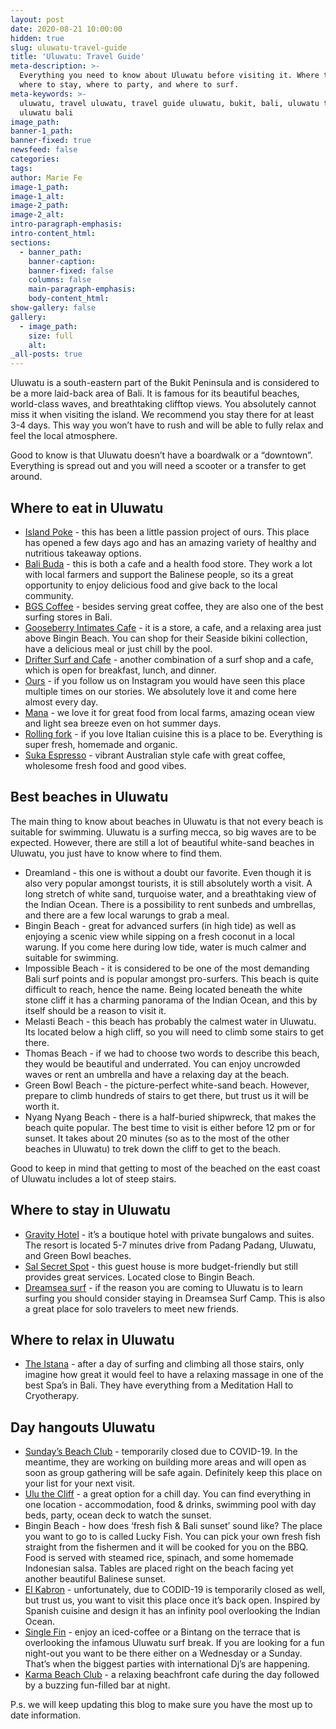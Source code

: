 ```yaml
---
layout: post
date: 2020-08-21 10:00:00
hidden: true
slug: uluwatu-travel-guide
title: 'Uluwatu: Travel Guide'
meta-description: >-
  Everything you need to know about Uluwatu before visiting it. Where to eat,
  where to stay, where to party, and where to surf.
meta-keywords: >-
  uluwatu, travel uluwatu, travel guide uluwatu, bukit, bali, uluwatu travel,
  uluwatu bali
image_path:
banner-1_path:
banner-fixed: true
newsfeed: false
categories:
tags:
author: Marie Fe
image-1_path:
image-1_alt:
image-2_path:
image-2_alt:
intro-paragraph-emphasis:
intro-content_html:
sections:
  - banner_path:
    banner-caption:
    banner-fixed: false
    columns: false
    main-paragraph-emphasis:
    body-content_html:
show-gallery: false
gallery:
  - image_path:
    size: full
    alt:
_all-posts: true
---
```


Uluwatu is a south-eastern part of the Bukit Peninsula and is considered to be a more laid-back area of Bali. It is famous for its beautiful beaches, world-class waves, and breathtaking clifftop views. You absolutely cannot miss it when visiting the island. We recommend you stay there for at least 3-4 days. This way you won’t have to rush and will be able to fully relax and feel the local atmosphere.

Good to know is that Uluwatu doesn’t have a boardwalk or a “downtown”. Everything is spread out and you will need a scooter or a transfer to get around.&nbsp;

## Where to eat in Uluwatu

* [<u>Island Poke</u>](https://www.instagram.com/islandlifepoke/) - this has been a little passion project of ours. This place has opened a few days ago and has an amazing variety of healthy and nutritious takeaway options.&nbsp;
* [<u>Bali Buda</u>](https://www.instagram.com/balibuda/) - this is both a cafe and a health food store. They work a lot with local farmers and support the Balinese people, so its a great opportunity to enjoy delicious food and give back to the local community.&nbsp;
* [<u>BGS Coffee</u>](https://www.instagram.com/bgsbali/) - besides serving great coffee, they are also one of the best surfing stores in Bali.&nbsp;
* [<u>Gooseberry Intimates Cafe</u>](https://www.instagram.com/wearegooseberry/) - it is a store, a cafe, and a relaxing area just above Bingin Beach. You can shop for their Seaside bikini collection, have a delicious meal or just chill by the pool.
* [<u>Drifter Surf and Cafe</u>](https://www.instagram.com/drifterbali/) - another combination of a surf shop and a cafe, which is open for breakfast, lunch, and dinner.
* [<u>Ours</u>](https://www.instagram.com/oursbali/) - if you follow us on Instagram you would have seen this place multiple times on our stories. We absolutely love it and come here almost every day.&nbsp;
* [<u>Mana</u>](https://www.instagram.com/manauluwatu/) - we love it for great food from local farms, amazing ocean view and light sea breeze even on hot summer days.&nbsp;
* [<u>Rolling fork</u>](https://www.instagram.com/rollingforkbali/) - if you love Italian cuisine this is a place to be. Everything is super fresh, homemade and organic.
* [<u>Suka Espresso</u>](https://www.instagram.com/sukaespresso/) - vibrant Australian style cafe with great coffee, wholesome fresh food and good vibes.

## Best beaches in Uluwatu

The main thing to know about beaches in Uluwatu is that not every beach is suitable for swimming. Uluwatu is a surfing mecca, so big waves are to be expected. However, there are still a lot of beautiful white-sand beaches in Uluwatu, you just have to know where to find them.

* Dreamland - this one is without a doubt our favorite. Even though it is also very popular amongst tourists, it is still absolutely worth a visit. A long stretch of white sand, turquoise water, and a breathtaking view of the Indian Ocean. There is a possibility to rent sunbeds and umbrellas, and there are a few local warungs to grab a meal.
* Bingin Beach - great for advanced surfers (in high tide) as well as enjoying a scenic view while sipping on a fresh coconut in a local warung. If you come here during low tide, water is much calmer and suitable for swimming.
* Impossible Beach - it is considered to be one of the most demanding Bali surf points and is popular amongst pro-surfers. This beach is quite difficult to reach, hence the name. Being located beneath the white stone cliff it has a charming panorama of the Indian Ocean, and this by itself should be a reason to visit it.&nbsp;
* Melasti Beach - this beach has probably the calmest water in Uluwatu. Its located below a high cliff, so you will need to climb some stairs to get there.&nbsp;
* Thomas Beach - if we had to choose two words to describe this beach, they would be beautiful and underrated. You can enjoy uncrowded waves or rent an umbrella and have a relaxing day at the beach.&nbsp;
* Green Bowl Beach - the picture-perfect white-sand beach. However, prepare to climb hundreds of stairs to get there, but trust us it will be worth it.
* Nyang Nyang Beach - there is a half-buried shipwreck, that makes the beach quite popular. The best time to visit is either before 12 pm or for sunset. It takes about 20 minutes (so as to the most of the other beaches in Uluwatu) to trek down the cliff to get to the beach.&nbsp;

Good to keep in mind that getting to most of the beached on the east coast of Uluwatu includes a lot of steep stairs.&nbsp;

## Where to stay in Uluwatu

* [<u>Gravity Hotel</u>](https://gravitybalihotel.com/) - it’s a boutique hotel with private bungalows and suites. The resort is located 5-7 minutes drive from Padang Padang, Uluwatu, and Green Bowl beaches.&nbsp;
* [<u>Sal Secret Spot</u>](https://www.instagram.com/sal_secret_spot/) - this guest house is more budget-friendly but still provides great services. Located close to Bingin Beach.&nbsp;
* [<u>Dreamsea surf</u>](https://dreamseasurfcamp.com/bali/) - if the reason you are coming to Uluwatu is to learn surfing you should consider staying in Dreamsea Surf Camp. This is also a great place for solo travelers to meet new friends.&nbsp;

## Where to relax in Uluwatu

* [<u>The Istana</u>](https://theistana.com/facilities/spa) - after a day of surfing and climbing all those stairs, only imagine how great it would feel to have a relaxing massage in one of the best Spa’s in Bali. They have everything from a Meditation Hall to Cryotherapy.&nbsp;

## Day hangouts Uluwatu

* [<u>Sunday&rsquo;s Beach Club</u>](https://www.sundaysbeachclub.com/) - temporarily closed due to COVID-19. In the meantime, they are working on building more areas and will open as soon as group gathering will be safe again. Definitely keep this place on your list for your next visit.&nbsp;
* [<u>Ulu the Cliff</u>](https://ulucliffhouse.com/) - a great option for a chill day. You can find everything in one location - accommodation, food & drinks, swimming pool with day beds, party, ocean deck to watch the sunset.&nbsp;
* Bingin Beach - how does ‘fresh fish & Bali sunset’ sound like? The place you want to go to is called Lucky Fish. You can pick your own fresh fish straight from the fishermen and it will be cooked for you on the BBQ. Food is served with steamed rice, spinach, and some homemade Indonesian salsa. Tables are placed right on the beach facing yet another beautiful Balinese sunset.
* [<u>El Kabron</u>](https://elkabron.com/hedonism-lounge) - unfortunately, due to CODID-19 is temporarily closed as well, but trust us, you want to visit this place once it’s back open. Inspired by Spanish cuisine and design it has an infinity pool overlooking the Indian Ocean.&nbsp;
* [<u>Single Fin</u>](https://www.singlefinbali.com/) - enjoy an iced-coffee or a Bintang on the terrace that is overlooking the infamous Uluwatu surf break. If you are looking for a fun night-out you want to be there either on a Wednesday or a Sunday. That’s when the biggest parties with international Dj’s are happening.&nbsp;
* [<u>Karma Beach Club</u>](https://karmagroup.com/karma-beach/) - a relaxing beachfront cafe during the day followed by a buzzing fun-filled bar at night.

P.s. we will keep updating this blog to make sure you have the most up to date information.